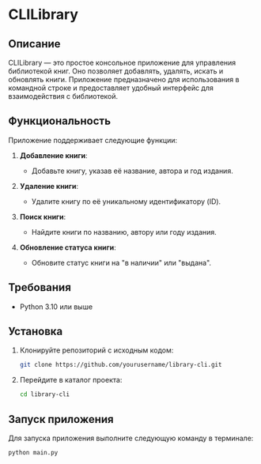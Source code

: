 # CLILibrary

## Описание

CLILibrary — это простое консольное приложение для управления библиотекой книг. Оно позволяет добавлять, удалять, искать и обновлять книги. Приложение предназначено для использования в командной строке и предоставляет удобный интерфейс для взаимодействия с библиотекой.

## Функциональность

Приложение поддерживает следующие функции:

1. **Добавление книги**:
   - Добавьте книгу, указав её название, автора и год издания.

2. **Удаление книги**:
   - Удалите книгу по её уникальному идентификатору (ID).

3. **Поиск книги**:
   - Найдите книги по названию, автору или году издания.

4. **Обновление статуса книги**:
   - Обновите статус книги на "в наличии" или "выдана".

## Требования

- Python 3.10 или выше

## Установка

1. Клонируйте репозиторий с исходным кодом:

    ```sh
    git clone https://github.com/yourusername/library-cli.git
    ```

2. Перейдите в каталог проекта:

    ```sh
    cd library-cli
    ```

## Запуск приложения

Для запуска приложения выполните следующую команду в терминале:

```sh
python main.py
```